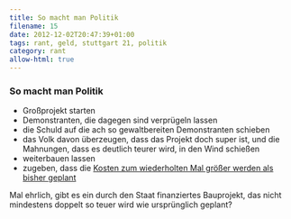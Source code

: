 ```yaml
---
title: So macht man Politik
filename: 15
date: 2012-12-02T20:47:39+01:00
tags: rant, geld, stuttgart 21, politik
category: rant
allow-html: true
---
```

### So macht man Politik

<ul>
<li>Großprojekt starten</li>

<li>Demonstranten, die dagegen sind verprügeln lassen</li>

<li>die Schuld auf die ach so gewaltbereiten Demonstranten schieben</li>

<li>das Volk davon überzeugen, dass das Projekt doch super ist, und die Mahnungen, dass es deutlich teurer wird, in den Wind schießen</li>

<li>weiterbauen lassen</li>

<li>zugeben, dass die <a href="http://www.spiegel.de/politik/deutschland/stuttgart-21-soll-noch-teurer-werden-a-870480.html">Kosten zum wiederholten Mal größer werden als bisher geplant</a></li>
</ul>

<p>Mal ehrlich, gibt es ein durch den Staat finanziertes Bauprojekt, das nicht mindestens doppelt so teuer wird wie ursprünglich geplant?</p>


